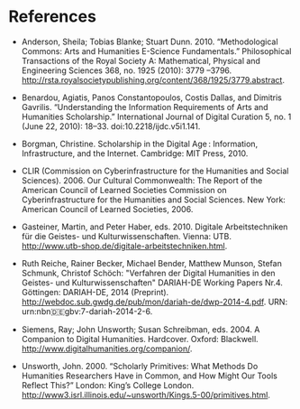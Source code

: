 References
==========

* Anderson, Sheila; Tobias Blanke; Stuart Dunn. 2010. “Methodological Commons: Arts and Humanities E-Science Fundamentals.” Philosophical Transactions of the Royal Society A: Mathematical, Physical and Engineering Sciences 368, no. 1925 (2010): 3779 –3796. http://rsta.royalsocietypublishing.org/content/368/1925/3779.abstract.

* Benardou, Agiatis, Panos Constantopoulos, Costis Dallas, and Dimitris Gavrilis. “Understanding the Information Requirements of Arts and Humanities Scholarship.” International Journal of Digital Curation 5, no. 1 (June 22, 2010): 18–33. doi:10.2218/ijdc.v5i1.141.

* Borgman, Christine. Scholarship in the Digital Age : Information, Infrastructure, and the Internet. Cambridge: MIT Press, 2010.

* CLIR (Commission on Cyberinfrastructure for the Humanities and Social Sciences). 2006. Our Cultural Commonwealth: The Report of the American Council of Learned Societies Commission on Cyberinfrastructure for the Humanities and Social Sciences. New York: American Council of Learned Societies, 2006.

* Gasteiner, Martin, and Peter Haber, eds. 2010. Digitale Arbeitstechniken für die Geistes- und Kulturwissenschaften. Vienna: UTB. http://www.utb-shop.de/digitale-arbeitstechniken.html.

* Ruth Reiche, Rainer Becker, Michael Bender, Matthew Munson, Stefan Schmunk, Christof Schöch: "Verfahren der Digital Humanities in den Geistes- und Kulturwissenschaften" DARIAH-DE Working Papers Nr.4. Göttingen: DARIAH-DE, 2014 (Preprint). http://webdoc.sub.gwdg.de/pub/mon/dariah-de/dwp-2014-4.pdf. URN:  urn:nbn:de:gbv:7-dariah-2014-2-6.

* Siemens, Ray; John Unsworth; Susan Schreibman, eds. 2004. A Companion to Digital Humanities. Hardcover. Oxford: Blackwell. http://www.digitalhumanities.org/companion/.

* Unsworth, John. 2000. “Scholarly Primitives: What Methods Do Humanities Researchers Have in Common, and How Might Our Tools Reflect This?” London: King’s College London. http://www3.isrl.illinois.edu/~unsworth/Kings.5-00/primitives.html.
